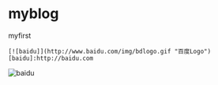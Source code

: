 # myblog
myfirst

    [![baidu]](http://www.baidu.com/img/bdlogo.gif "百度Logo")  
    [baidu]:http://baidu.com 
![baidu](http://www.baidu.com/img/bdlogo.gif "百度logo")  
